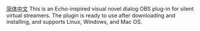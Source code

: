 [简体中文](README-ZH.md)
This is an Echo-inspired visual novel dialog OBS plug-in for silent virtual streamers.
The plugin is ready to use after downloading and installing, and supports Linux, Windows, and Mac OS.
